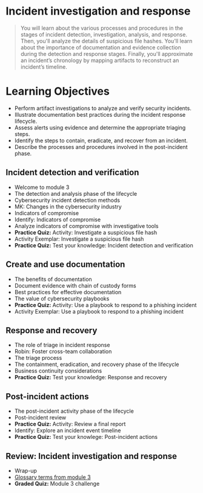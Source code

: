 # Incident investigation and response
> You will learn about the various processes and procedures in the stages of incident detection, investigation, analysis, and response. Then, you'll analyze the details of suspicious file hashes. You'll learn about the importance of documentation and evidence collection during the detection and response stages. Finally, you'll approximate an incident’s chronology by mapping artifacts to reconstruct an incident’s timeline.
# Learning Objectives
- Perform artifact investigations to analyze and verify security incidents.
- Illustrate documentation best practices during the incident response lifecycle.
- Assess alerts using evidence and determine the appropriate triaging steps.
- Identify the steps to contain, eradicate, and recover from an incident.
- Describe the processes and procedures involved in the post-incident phase.
## Incident detection and verification
- Welcome to module 3
- The detection and analysis phase of the lifecycle
- Cybersecurity incident detection methods
- MK: Changes in the cybersecurity industry
- Indicators of compromise
- Identify: Indicators of compromise
- Analyze indicators of compromise with investigative tools
- **Practice Quiz:** Activity: Investigate a suspicious file hash
- Activity Exemplar: Investigate a suspicious file hash
- **Practice Quiz:** Test your knowledge: Incident detection and verification
## Create and use documentation
- The benefits of documentation
- Document evidence with chain of custody forms
- Best practices for effective documentation
- The value of cybersecurity playbooks
- **Practice Quiz:** Activity: Use a playbook to respond to a phishing incident
- Activity Exemplar: Use a playbook to respond to a phishing incident
## Response and recovery
- The role of triage in incident response
- Robin: Foster cross-team collaboration
- The triage process
- The containment, eradication, and recovery phase of the lifecycle
- Business continuity considerations
- **Practice Quiz:** Test your knowledge: Response and recovery
## Post-incident actions
- The post-incident activity phase of the lifecycle
- Post-incident review
- **Practice Quiz:** Activity: Review a final report
- Identify: Explore an incident event timeline
- **Practice Quiz:** Test your knowlege: Post-incident actions
## Review: Incident investigation and response
- Wrap-up
- [Glossary terms from module 3](https://github.com/KailaniBailey/Google-Cybersecurity-Professional-Certificate/tree/main/Course%206%3A%20Sound%20the%20Alarm%3A%20Detection%20and%20Response/Incident%20investigation%20and%20response/Glossary%20terms%20from%20module%203)
- **Graded Quiz:** Module 3 challenge
